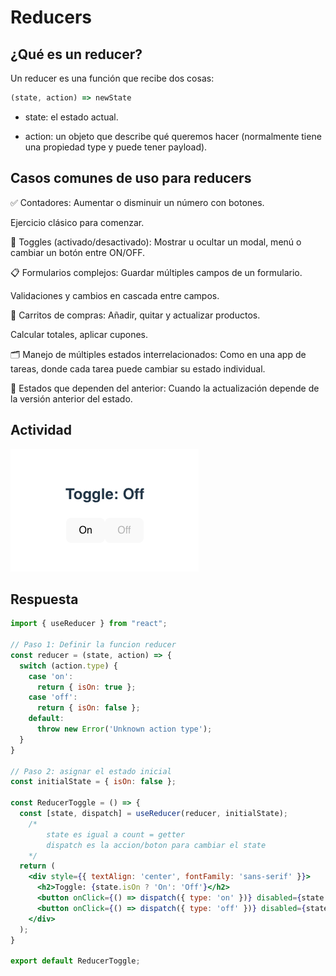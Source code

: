 # Reducers

## ¿Qué es un reducer?
Un reducer es una función que recibe dos cosas:

```jsx
(state, action) => newState
```

- state: el estado actual.

- action: un objeto que describe qué queremos hacer (normalmente tiene una propiedad type y puede tener payload).

## Casos comunes de uso para reducers
✅ Contadores:
Aumentar o disminuir un número con botones.

Ejercicio clásico para comenzar.

🔀 Toggles (activado/desactivado):
Mostrar u ocultar un modal, menú o cambiar un botón entre ON/OFF.

📋 Formularios complejos:
Guardar múltiples campos de un formulario.

Validaciones y cambios en cascada entre campos.

🧮 Carritos de compras:
Añadir, quitar y actualizar productos.

Calcular totales, aplicar cupones.

🗂️ Manejo de múltiples estados interrelacionados:
Como en una app de tareas, donde cada tarea puede cambiar su estado individual.

🔄 Estados que dependen del anterior:
Cuando la actualización depende de la versión anterior del estado.


## Actividad

![Reducer Actividad](../../x-assets/MF0493/reactjs.reducer.png)


## Respuesta

```jsx
import { useReducer } from "react";

// Paso 1: Definir la funcion reducer
const reducer = (state, action) => {
  switch (action.type) {
    case 'on':
      return { isOn: true };
    case 'off':
      return { isOn: false };
    default:
      throw new Error('Unknown action type');
  }
}

// Paso 2: asignar el estado inicial
const initialState = { isOn: false };

const ReducerToggle = () => {
  const [state, dispatch] = useReducer(reducer, initialState);
    /* 
        state es igual a count = getter
        dispatch es la accion/boton para cambiar el state
    */
  return (
    <div style={{ textAlign: 'center', fontFamily: 'sans-serif' }}>
      <h2>Toggle: {state.isOn ? 'On': 'Off'}</h2>
      <button onClick={() => dispatch({ type: 'on' })} disabled={state.isOn == true}>On</button>
      <button onClick={() => dispatch({ type: 'off' })} disabled={state.isOn == false}>Off</button>
    </div>
  );
}

export default ReducerToggle;
```